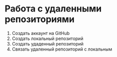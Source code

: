 # Работа с удаленными репозиториями
1. Создать аккаунт на GitHub
2. Создать локальный репозиторий
3. Создать удаденный репозиторий
4. Связать удаленный репозиторий с локальным
